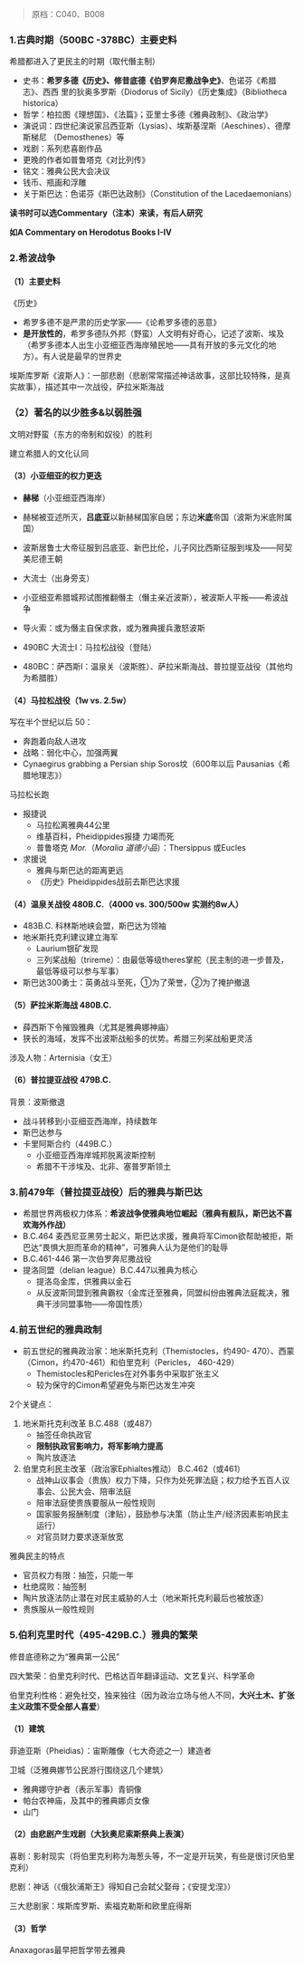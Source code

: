 > 原档：C040、B008

### 1.古典时期（500BC -378BC）主要史料

希腊都进入了更民主的时期（取代僭主制）

- 史书：**希罗多德《历史》、修昔底德《伯罗奔尼撒战争史》**、色诺芬《希腊志》、西西 里的狄奥多罗斯（Diodorus of Sicily）《历史集成》（Bibliotheca historica） 
- 哲学：柏拉图《理想国》、《法篇》；亚里士多德《雅典政制》、《政治学》 
- 演说词：四世纪演说家吕西亚斯（Lysias）、埃斯基涅斯（Aeschines）、德摩斯梯尼 （Demosthenes）等 
- 戏剧：系列悲喜剧作品 
- 更晚的作者如普鲁塔克《对比列传》 
- 铭文：雅典公民大会决议 
- 钱币、瓶画和浮雕
- 关于斯巴达：色诺芬《斯巴达政制》（Constitution of the Lacedaemonians）

**读书时可以选Commentary（注本）来读，有后人研究**

**如A Commentary on Herodotus Books I-IV**

### 2.希波战争

#### （1）主要史料

《历史》

- 希罗多德不是严肃的历史学家——《论希罗多德的恶意》
- **是开放性的**，希罗多德队外邦（野蛮）人文明有好奇心，记述了波斯、埃及（希罗多德本人出生小亚细亚西海岸殖民地——具有开放的多元文化的地方）。有人说是最早的世界史

埃斯库罗斯《波斯人》：一部悲剧（悲剧常常描述神话故事，这部比较特殊，是真实故事），描述其中一次战役，萨拉米斯海战

### （2）著名的以少胜多&以弱胜强

文明对野蛮（东方的帝制和奴役）的胜利

建立希腊人的文化认同

#### （3）小亚细亚的权力更迭

- **赫梯**（小亚细亚西海岸）
- 赫梯被亚述所灭，**吕底亚**以新赫梯国家自居；东边**米底**帝国（波斯为米底附属国）
- 波斯居鲁士大帝征服到吕底亚、新巴比伦，儿子冈比西斯征服到埃及——阿契美尼德王朝
- 大流士（出身旁支）
- 小亚细亚希腊城邦试图推翻僭主（僭主亲近波斯），被波斯人平叛——希波战争

- 导火索：或为僭主自保求救，或为雅典援兵激怒波斯
- 490BC 大流士I：马拉松战役（登陆）
- 480BC：萨西斯I：温泉关（波斯胜）、萨拉米斯海战、普拉提亚战役（其他均为希腊胜）

#### （4）马拉松战役（1w vs. 2.5w）

写在半个世纪以后 50：

- 奔跑着向敌人进攻
- 战略：弱化中心，加强两翼
- Cynaegirus grabbing a Persian ship Soros坟（600年以后 Pausanias《希腊地理志》）

马拉松长跑

- 报捷说
  - 马拉松离雅典44公里
  - 维基百科，Pheidippides报捷 力竭而死
  - 普鲁塔克 *Mor.*（*Moralia 道德小品*）：Thersippus 或Eucles
- 求援说
  - 雅典与斯巴达的距离更远
  - 《历史》Pheidippides战前去斯巴达求援

#### （4）温泉关战役 480B.C.（4000 vs. 300/500w 实测约8w人）

- 483B.C. 科林斯地峡会盟，斯巴达为领袖
- 地米斯托克利建议建立海军
  - Laurium银矿发现
  - 三列桨战船（trireme）：由最低等级theres掌舵（民主制的进一步普及，最低等级可以参与军事）
- 斯巴达300勇士：英勇战斗至死，①为了荣誉，②为了掩护撤退

#### （5）萨拉米斯海战 480B.C.

- 薛西斯下令摧毁雅典（尤其是雅典娜神庙）
- 狭长的海域，发挥不出波斯战船多的优势。希腊三列桨战船更灵活

涉及人物：Arternisia（女王）

#### （6）普拉提亚战役 479B.C.

背景：波斯撤退

- 战斗转移到小亚细亚西海岸，持续数年
- 斯巴达参与
- 卡里阿斯合约（449B.C.）
  - 小亚细亚西海岸城邦脱离波斯控制
  - 希腊不干涉埃及、北非、塞普罗斯领土

### 3.前479年（普拉提亚战役）后的雅典与斯巴达 

- 希腊世界两极权力体系：**希波战争使雅典地位崛起（雅典有舰队，斯巴达不喜欢海外作战）**
- B.C.464 麦西尼亚黑劳士起义，斯巴达求援，雅典将军Cimon欲帮助被拒，斯巴达“畏惧大胆而革命的精神”，可雅典人认为是他们的耻辱
- B.C.461-446 第一次伯罗奔尼撒战役
- 提洛同盟（delian league）B.C.447以雅典为核心
  - 提洛岛金库，供雅典以金石
  - 从反波斯同盟到雅典霸权（金库迁至雅典，同盟纠纷由雅典法庭裁决，雅典干涉同盟事物——帝国性质）

### 4.前五世纪的雅典政制 

- 前五世纪的雅典政治家：地米斯托克利（Themistocles，约490- 470）、西蒙（Cimon，约470-461）和伯里克利（Pericles， 460-429） 
  - Themistocles和Pericles在对外事务中采取扩张主义
  - 较为保守的Cimon希望避免与斯巴达发生冲突

2个关键点：

1. 地米斯托克利改革 B.C.488（或487）
   - 抽签任命执政官
   - **限制执政官影响力，将军影响力提高**
   - 陶片放逐法
2. 伯里克利民主改革（政治家Ephialtes推动） B.C.462（或461）
   - 战神山议事会（贵族）权力下降，只作为处死罪法庭；权力给予五百人议事会、公民大会、陪审法庭
   - 陪审法庭使贵族要服从一般性规则
   - 国家服务报酬制度（津贴），鼓励参与决策（防止生产/经济因素影响民主运行）
   - 对官员财力要求逐渐放宽

雅典民主的特点

- 官员权力有限：抽签，只能一年
- 杜绝腐败：抽签制
- 陶片放逐法防止潜在对民主威胁的人士（地米斯托克利最后也被放逐）
- 贵族服从一般性规则

### 5.伯利克里时代（495-429B.C.）雅典的繁荣

修昔底德称之为“雅典第一公民”

四大繁荣：伯里克利时代、巴格达百年翻译运动、文艺复兴、科学革命

伯里克利性格：避免社交，独来独往（因为政治立场与他人不同，**大兴土木、扩张主义政策不受全部人喜爱**）

#### （1）建筑

菲迪亚斯（Pheidias）：宙斯雕像（七大奇迹之一）建造者

卫城（泛雅典娜节公民游行围绕这几个建筑）

- 雅典娜守护者（表示军事）青铜像
- 帕台农神庙，及其中的雅典娜贞女像
- 山门

#### （2）由悲剧产生戏剧（大狄奥尼索斯祭典上表演）

喜剧：影射现实（将伯里克利称为海葱头等，不一定是开玩笑，有些是很讨厌伯里克利）

悲剧：神话（《俄狄浦斯王》得知自己会弑父娶母；《安提戈涅》）

三大悲剧家：埃斯库罗斯、索福克勒斯和欧里庇得斯

#### （3）哲学

Anaxagoras最早把哲学带去雅典
